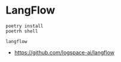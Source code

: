 # LangFlow

```shell
poetry install 
poetrh shell

langflow
```

- <https://github.com/logspace-ai/langflow>
